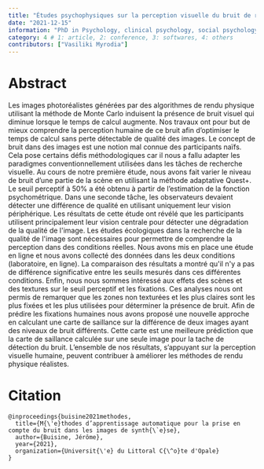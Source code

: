 ```yaml
---
title: "Études psychophysiques sur la perception visuelle du bruit de rendu de Monte Carlo"
date: "2021-12-15"
information: "PhD in Psychology, clinical psychology, social psychology"
category: 4 # 1: article, 2: conference, 3: softwares, 4: others
contributors: ["Vasiliki Myrodia"]
---
```


# Abstract

Les images photoréalistes générées par des algorithmes de rendu physique utilisant la méthode de Monte Carlo induisent la présence de bruit visuel qui diminue lorsque le temps de calcul augmente. Nos travaux ont pour but de mieux comprendre la perception humaine de ce bruit afin d’optimiser le temps de calcul sans perte détectable de qualité des images. Le concept de bruit dans des images est une notion mal connue des participants naïfs. Cela pose certains défis méthodologiques car il nous a fallu adapter les paradigmes conventionnellement utilisées dans les tâches de recherche visuelle. Au cours de notre première étude, nous avons fait varier le niveau de bruit d’une partie de la scène en utilisant la méthode adaptative Quest+. Le seuil perceptif à 50% a été obtenu à partir de l’estimation de la fonction psychométrique. Dans une seconde tâche, les observateurs devaient détecter une différence de qualité en utilisant uniquement leur vision périphérique. Les résultats de cette étude ont révélé que les participants utilisent principalement leur vision centrale pour détecter une dégradation de la qualité de l'image. Les études écologiques dans la recherche de la qualité de l'image sont nécessaires pour permettre de comprendre la perception dans des conditions réelles. Nous avons mis en place une étude en ligne et nous avons collecté des données dans les deux conditions (laboratoire, en ligne). La comparaison des résultats a montré qu'il n'y a pas de différence significative entre les seuils mesurés dans ces différentes conditions. Enfin, nous nous sommes intéressé aux effets des scènes et des textures sur le seuil perceptif et les fixations. Ces analyses nous ont permis de remarquer que les zones non texturées et les plus claires sont les plus fixées et les plus utilisées pour déterminer la présence de bruit. Afin de prédire les fixations humaines nous avons proposé une nouvelle approche en calculant une carte de saillance sur la différence de deux images ayant des niveaux de bruit différents. Cette carte est une meilleure prédiction que la carte de saillance calculée sur une seule image pour la tache de détection du bruit. L’ensemble de nos résultats, s’appuyant sur la perception visuelle humaine, peuvent contribuer à améliorer les méthodes de rendu physique réalistes.

# Citation
```
@inproceedings{buisine2021methodes,
  title={M{\'e}thodes d’apprentissage automatique pour la prise en compte du bruit dans les images de synth{\`e}se},
  author={Buisine, Jérôme},
  year={2021},
  organization={Universit{\'e} du Littoral C{\^o}te d'Opale}
}

```